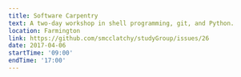 ```yaml
---
title: Software Carpentry
text: A two-day workshop in shell programming, git, and Python.
location: Farmington
link: https://github.com/smcclatchy/studyGroup/issues/26
date: 2017-04-06
startTime: '09:00'
endTime: '17:00'
---
```

